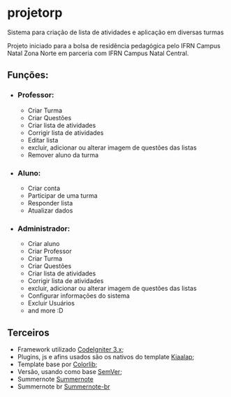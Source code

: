 # projetorp

Sistema para criação de lista de atividades e aplicação em diversas turmas

Projeto iniciado para a bolsa de residência pedagógica pelo IFRN Campus Natal Zona Norte em parceria com IFRN Campus Natal Central.


## Funções:
  * ### Professor:
    * Criar Turma
    * Criar Questões
    * Criar lista de atividades
    * Corrigir lista de atividades
    * Editar lista
    * excluir, adicionar ou alterar imagem de questões das listas
    * Remover aluno da turma
  * ### Aluno:
    * Criar conta 
    * Participar de uma turma
    * Responder lista
    * Atualizar dados
  * ### Administrador:
    * Criar aluno
    * Criar Professor
    * Criar Turma
    * Criar Questões
    * Criar lista de atividades
    * Corrigir lista de atividades
    * excluir, adicionar ou alterar imagem de questões das listas
    * Configurar informações do sistema
    * Excluir Usuários
    * and more :D
    
## Terceiros
  * Framework utilizado [CodeIgniter 3.x](https://codeigniter.com/);
  * Plugins, js e afins usados são os nativos do template [Kiaalap](https://github.com/puikinsh/kiaalap);
  * Template base por [Colorlib](https://colorlib.com/wp/templates/);
  * Versão, usando como base [SemVer](http://semver.org/);
  * Summernote [Summernote](https://github.com/summernote/summernote)
   * Summernote br [Summernote-br](https://github.com/covistefan/summernote-br)
  
